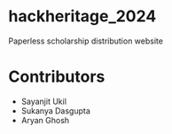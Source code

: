 # hackheritage_2024
Paperless scholarship distribution website

# Contributors 
* Sayanjit Ukil 
* Sukanya Dasgupta
* Aryan Ghosh